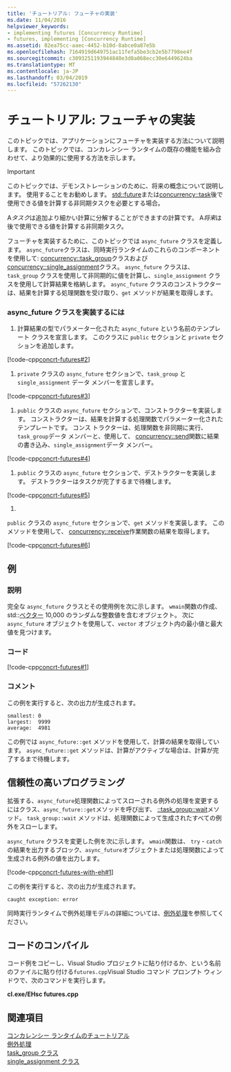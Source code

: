 ```yaml
---
title: 'チュートリアル: フューチャの実装'
ms.date: 11/04/2016
helpviewer_keywords:
- implementing futures [Concurrency Runtime]
- futures, implementing [Concurrency Runtime]
ms.assetid: 82ea75cc-aaec-4452-b10d-8abce0a87e5b
ms.openlocfilehash: 7164919d649751ac11fefa5be3cb2e5b7798ee4f
ms.sourcegitcommit: c3093251193944840e3d0a068ecc30e6449624ba
ms.translationtype: MT
ms.contentlocale: ja-JP
ms.lasthandoff: 03/04/2019
ms.locfileid: "57262130"
---
```

# <a name="walkthrough-implementing-futures"></a>チュートリアル: フューチャの実装

このトピックでは、アプリケーションにフューチャを実装する方法について説明します。 このトピックでは、コンカレンシー ランタイムの既存の機能を組み合わせて、より効果的に使用する方法を示します。

> [!IMPORTANT]
>  このトピックでは、デモンストレーションのために、将来の概念について説明します。 使用することをお勧めします。 [std::future](../../standard-library/future-class.md)または[concurrency::task](../../parallel/concrt/reference/task-class.md)後で使用できる値を計算する非同期タスクを必要とする場合。

A*タスク*は追加より細かい計算に分解することができますの計算です。 A*将来*は後で使用できる値を計算する非同期タスク。

フューチャを実装するために、このトピックでは `async_future` クラスを定義します。 `async_future`クラスは、同時実行ランタイムのこれらのコンポーネントを使用して: [concurrency::task_group](reference/task-group-class.md)クラスおよび[concurrency::single_assignment](../../parallel/concrt/reference/single-assignment-class.md)クラス。 `async_future` クラスは、`task_group` クラスを使用して非同期的に値を計算し、`single_assignment` クラスを使用して計算結果を格納します。 `async_future` クラスのコンストラクターは、結果を計算する処理関数を受け取り、`get` メソッドが結果を取得します。

### <a name="to-implement-the-asyncfuture-class"></a>async_future クラスを実装するには

1. 計算結果の型でパラメーター化された `async_future` という名前のテンプレート クラスを宣言します。 このクラスに `public` セクションと `private` セクションを追加します。

[!code-cpp[concrt-futures#2](../../parallel/concrt/codesnippet/cpp/walkthrough-implementing-futures_1.cpp)]

1. `private` クラスの `async_future` セクションで、`task_group` と `single_assignment` データ メンバーを宣言します。

[!code-cpp[concrt-futures#3](../../parallel/concrt/codesnippet/cpp/walkthrough-implementing-futures_2.cpp)]

1. `public` クラスの `async_future` セクションで、コンストラクターを実装します。 コンストラクターは、結果を計算する処理関数でパラメーター化されたテンプレートです。 コンス トラクターは、処理関数を非同期に実行、`task_group`データ メンバーと、使用して、 [concurrency::send](reference/concurrency-namespace-functions.md#send)関数に結果の書き込み、`single_assignment`データ メンバー。

[!code-cpp[concrt-futures#4](../../parallel/concrt/codesnippet/cpp/walkthrough-implementing-futures_3.cpp)]

1. `public` クラスの `async_future` セクションで、デストラクターを実装します。 デストラクターはタスクが完了するまで待機します。

[!code-cpp[concrt-futures#5](../../parallel/concrt/codesnippet/cpp/walkthrough-implementing-futures_4.cpp)]

1. 
  `public` クラスの `async_future` セクションで、`get` メソッドを実装します。 このメソッドを使用して、 [concurrency::receive](reference/concurrency-namespace-functions.md#receive)作業関数の結果を取得します。

[!code-cpp[concrt-futures#6](../../parallel/concrt/codesnippet/cpp/walkthrough-implementing-futures_5.cpp)]

## <a name="example"></a>例

### <a name="description"></a>説明

完全な `async_future` クラスとその使用例を次に示します。 `wmain`関数の作成、std::[ベクター](../../standard-library/vector-class.md) 10,000 のランダムな整数値を含むオブジェクト。 次に `async_future` オブジェクトを使用して、`vector` オブジェクト内の最小値と最大値を見つけます。

### <a name="code"></a>コード

[!code-cpp[concrt-futures#1](../../parallel/concrt/codesnippet/cpp/walkthrough-implementing-futures_6.cpp)]

### <a name="comments"></a>コメント

この例を実行すると、次の出力が生成されます。

```Output
smallest: 0
largest:  9999
average:  4981
```

この例では `async_future::get` メソッドを使用して、計算の結果を取得しています。 `async_future::get` メソッドは、計算がアクティブな場合は、計算が完了するまで待機します。

## <a name="robust-programming"></a>信頼性の高いプログラミング

拡張する、`async_future`処理関数によってスローされる例外の処理を変更するにはクラス、`async_future::get`メソッドを呼び出す、 [::task_group::wait](reference/task-group-class.md#wait)メソッド。 `task_group::wait` メソッドは、処理関数によって生成されたすべての例外をスローします。

`async_future` クラスを変更した例を次に示します。 `wmain`関数は、 `try` - `catch`の結果を出力するブロック、`async_future`オブジェクトまたは処理関数によって生成される例外の値を出力します。

[!code-cpp[concrt-futures-with-eh#1](../../parallel/concrt/codesnippet/cpp/walkthrough-implementing-futures_7.cpp)]

この例を実行すると、次の出力が生成されます。

```Output
caught exception: error
```

同時実行ランタイムで例外処理モデルの詳細については、[例外処理](../../parallel/concrt/exception-handling-in-the-concurrency-runtime.md)を参照してください。

## <a name="compiling-the-code"></a>コードのコンパイル

コード例をコピーし、Visual Studio プロジェクトに貼り付けるか、という名前のファイルに貼り付ける`futures.cpp`Visual Studio コマンド プロンプト ウィンドウで、次のコマンドを実行します。

**cl.exe/EHsc futures.cpp**

## <a name="see-also"></a>関連項目

[コンカレンシー ランタイムのチュートリアル](../../parallel/concrt/concurrency-runtime-walkthroughs.md)<br/>
[例外処理](../../parallel/concrt/exception-handling-in-the-concurrency-runtime.md)<br/>
[task_group クラス](reference/task-group-class.md)<br/>
[single_assignment クラス](../../parallel/concrt/reference/single-assignment-class.md)
